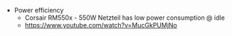 
- Power efficiency
	- Corsair RM550x - 550W Netzteil has low power consumption @ idle
	- https://www.youtube.com/watch?v=MucGkPUMjNo
